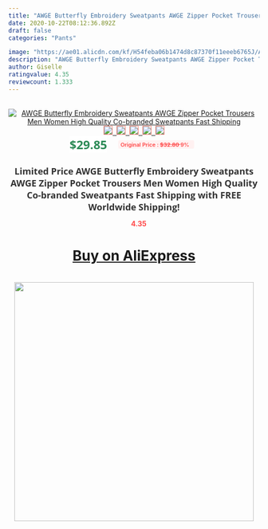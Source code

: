 ```yaml
---
title: "AWGE Butterfly Embroidery Sweatpants AWGE Zipper Pocket Trousers Men Women High Quality Co-branded Sweatpants Fast Shipping"
date: 2020-10-22T08:12:36.892Z
draft: false
categories: "Pants"

image: "https://ae01.alicdn.com/kf/H54feba06b1474d8c87370f11eeeb6765J/AWGE-Butterfly-Embroidery-Sweatpants-AWGE-Zipper-Pocket-Trousers-Men-Women-High-Quality-Co-branded-Sweatpants-Fast.jpg"
description: "AWGE Butterfly Embroidery Sweatpants AWGE Zipper Pocket Trousers Men Women High Quality Co-branded Sweatpants Fast Shipping"
author: Giselle
ratingvalue: 4.35
reviewcount: 1.333
---
```

<br>
<div style="text-align: center;">
<a href="https://s.click.aliexpress.com/e/_AZWq5B" target="_blank" rel="nofollow noopener noreferrer"><img alt="AWGE Butterfly Embroidery Sweatpants AWGE Zipper Pocket Trousers Men Women High Quality Co-branded Sweatpants Fast Shipping" class="magnifier-image" src="https://ae01.alicdn.com/kf/H54feba06b1474d8c87370f11eeeb6765J/AWGE-Butterfly-Embroidery-Sweatpants-AWGE-Zipper-Pocket-Trousers-Men-Women-High-Quality-Co-branded-Sweatpants-Fast.jpg_640x640.jpg">
<br>
<img style="border:1px solid salmon" src="https://ae01.alicdn.com/kf/H54feba06b1474d8c87370f11eeeb6765J/AWGE-Butterfly-Embroidery-Sweatpants-AWGE-Zipper-Pocket-Trousers-Men-Women-High-Quality-Co-branded-Sweatpants-Fast.jpg_120x120.jpg">&nbsp;&nbsp;<img style="border:1px solid salmon" src="https://ae01.alicdn.com/kf/H198687c2e96e4cf58c57abfcf25fd30b5/AWGE-Butterfly-Embroidery-Sweatpants-AWGE-Zipper-Pocket-Trousers-Men-Women-High-Quality-Co-branded-Sweatpants-Fast.jpg_120x120.jpg">&nbsp;&nbsp;<img style="border:1px solid salmon" src="https://ae01.alicdn.com/kf/Hd5b4042812e64110ac9869846c7645f6y/AWGE-Butterfly-Embroidery-Sweatpants-AWGE-Zipper-Pocket-Trousers-Men-Women-High-Quality-Co-branded-Sweatpants-Fast.jpg_120x120.jpg">&nbsp;&nbsp;<img style="border:1px solid salmon" src="https://ae01.alicdn.com/kf/Hd9f913ace1694e24a148ca2be4cd61d4B/AWGE-Butterfly-Embroidery-Sweatpants-AWGE-Zipper-Pocket-Trousers-Men-Women-High-Quality-Co-branded-Sweatpants-Fast.jpg_120x120.jpg">&nbsp;&nbsp;<img style="border:1px solid salmon" src="https://ae01.alicdn.com/kf/Hf2fabc12d328499b9e21b18dfa7cdc6dJ/AWGE-Butterfly-Embroidery-Sweatpants-AWGE-Zipper-Pocket-Trousers-Men-Women-High-Quality-Co-branded-Sweatpants-Fast.jpg_120x120.jpg"></a></div><br0>
<div style="text-align: center;"><span style="background-color: white; border: 0px; box-sizing: border-box; color: seagreen; display: inline-block; font-family: &quot;open sans&quot; , &quot;arial&quot; , &quot;helvetica&quot; , sans-serif , &quot;heiti&quot;; font-size: 24px; font-stretch: inherit; font-weight: 700; line-height: inherit; margin: 0px 10px 0px 0px; padding: 0px; vertical-align: middle;">$29.85 </span>
<span style="background: rgb(255 , 241 , 241); border-radius: 3px; border: 0px; box-sizing: border-box; color: #ff4747; display: inline-block; font-family: inherit; font-size: 12px; font-stretch: inherit; font-style: inherit; font-variant: inherit; font-weight: 600; line-height: inherit; margin: 0px; padding: 2px 5px; transform: scale(0.9); vertical-align: middle;">Original Price : <b style="text-decoration: line-through;">$32.80 </b> 9%&nbsp;&nbsp;</span></div>
<h1 style="color: #333333; display: inline-block; font-family: &quot;open sans&quot; , &quot;arial&quot; , &quot;helvetica&quot; , sans-serif , &quot;heiti&quot;; font-size: 18px; font-stretch: inherit; font-weight: 700; text-align: center;">Limited Price AWGE Butterfly Embroidery Sweatpants AWGE Zipper Pocket Trousers Men Women High Quality Co-branded Sweatpants Fast Shipping with FREE Worldwide Shipping!</h1>
<div style="color: #ff4747; text-align: center;">
<img src="https://4.bp.blogspot.com/-M0ZcTcb-5uY/XleCXlxnR4I/AAAAAAAAAEc/OrjgMkXV1oMQFaCRZj5HQwOCBcu3w1FegCPcBGAYYCw/s1600/star.png" style="height: 15px;">&nbsp;<b>4.35</b></div>
<div class="button_cont" align="center"><a class="buynow_a" href="https://s.click.aliexpress.com/e/_AZWq5B" target="_blank" rel="nofollow noopener noreferrer"><H1>Buy on AliExpress</H1></a></div><br>
<div class="separator" style="clear: both; text-align: center;">
<img src="https://lh3.googleusercontent.com/-pTy5HemUv9M/XlePHvY0dAI/AAAAAAAAAE4/0nX5iRUoIWY8eMW9Dpxeirr157OZliDIgCLcBGAsYHQ/s1600/badge.gif" width="480">
</div>
